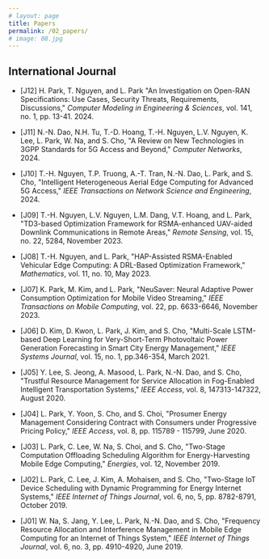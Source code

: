 ```yaml
---
# layout: page
title: Papers
permalink: /02_papers/
# image: 08.jpg
---
```

## International Journal
* [J12] H. Park, T. Nguyen, and L. Park "An Investigation on Open-RAN Specifications: Use Cases, Security Threats, Requirements, Discussions," *Computer Modeling in Engineering & Sciences*, vol. 141, no. 1, pp. 13-41. 2024.
  
* [J11] N.-N. Dao, N.H. Tu, T.-D. Hoang, T.-H. Nguyen, L.V. Nguyen, K. Lee, L. Park, W. Na, and S. Cho, "A Review on New Technologies in 3GPP Standards for 5G Access and Beyond," *Computer Networks*, 2024.

* [J10] T.-H. Nguyen, T.P. Truong, A.-T. Tran, N.-N. Dao, L. Park, and S. Cho, "Intelligent Heterogeneous Aerial Edge Computing for Advanced 5G Access," *IEEE Transactions on Network Science and Engineering*, 2024.

* [J09] T.-H. Nguyen, L.V. Nguyen, L.M. Dang, V.T. Hoang, and L. Park, "TD3-based Optimization Framework for RSMA-enhanced UAV-aided Downlink Communications in Remote Areas," *Remote Sensing*, vol. 15, no. 22, 5284, November 2023.

* [J08] T.-H. Nguyen, and L. Park, "HAP-Assisted RSMA-Enabled Vehicular Edge Computing: A DRL-Based Optimization Framework," *Mathematics*, vol. 11, no. 10, May 2023.

* [J07] K. Park, M. Kim, and L. Park, "NeuSaver: Neural Adaptive Power Consumption Optimization for Mobile Video Streaming," *IEEE Transactions on Mobile Computing*, vol. 22, pp. 6633-6646, November 2023.

* [J06] D. Kim, D. Kwon, L. Park, J. Kim, and S. Cho, "Multi-Scale LSTM-based Deep Learning for Very-Short-Term Photovoltaic Power Generation Forecasting in Smart City Energy Management," *IEEE Systems Journal*, vol. 15, no. 1, pp.346-354, March 2021. 

* [J05] Y. Lee, S. Jeong, A. Masood, L. Park, N.-N. Dao, and S. Cho, "Trustful Resource Management for Service Allocation in Fog-Enabled Intelligent Transportation Systems," *IEEE Access*, vol. 8, 147313-147322, August 2020. 

* [J04] L. Park, Y. Yoon, S. Cho, and S. Choi, "Prosumer Energy Management Considering Contract with Consumers under Progressive Pricing Policy," *IEEE Access*, vol. 8, pp. 115789 - 115799,  June 2020. 

* [J03] L. Park, C. Lee, W. Na, S. Choi, and S. Cho, "Two-Stage Computation Offloading Scheduling Algorithm for Energy-Harvesting Mobile Edge Computing," *Energies*, vol. 12, November 2019. 

* [J02] L. Park, C. Lee, J. Kim, A. Mohaisen, and S. Cho, "Two-Stage IoT Device Scheduling with Dynamic Programming for Energy Internet Systems," *IEEE Internet of Things Journal*,  vol. 6, no, 5,  pp. 8782-8791, October 2019. 

* [J01] W. Na, S. Jang, Y. Lee, L. Park, N.-N. Dao, and S. Cho, "Frequency Resource Allocation and Interference Management in Mobile Edge Computing for an Internet of Things System," *IEEE Internet of Things Journal*, vol. 6, no. 3, pp. 4910-4920, June 2019.  
